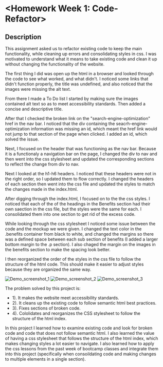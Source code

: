 # <Homework Week 1: Code-Refactor>

## Description
This assignment asked us to refactor existing code to keep the main functionality, while cleaning up errors and consolidating styles in css. I was motivated to understand what it means to take existing code and clean it up without changing the functionality of the website. 

The first thing I did was open up the html in a browser and looked through the code to see what worked, and what didn't. I noticed some links that didn't function properly, the title was undefined, and also noticed that the images were missing the alt text. 

From there I made a To Do list I started by making sure the images contained alt text so as to meet accessibility standards. Then added a concise and descriptive title. 

After that I checked the broken link on the "search-engine-optimization" href in the nav bar. I noticed that the div containing the seacrh-engine-optimization information was missing an id, which meant the href link would not jump to that section of the page when clicked. I added an id, which solved the issue. 

Next, I focused on the header that was functioning as the nav bar. Because it is a functionaly a navigation bar on the page, I changed the div to nav and then went into the css stylesheet and updated the corresponding sections to reflect the change from div to nav. 

Next I looked at the h1-h6 headers. I noticed that these headers were not in the right order, so I updated them to flow correctly. I changed the headers of each section then went into the css file and updated the styles to match the changes made in the index.html. 

After digging through the index.html, I focused on to the the css styles. I noticed that each of the of the headings in the Benefits section had their own saection in the css file, but the styles were the same for each. I consolidated them into one section to get rid of the excess code. 

While looking through the css stylesheet I noticed some issue between the code and the mockup we were given. I changed the text color in the .benefits container from black to white, and changed the margins so there was a defined space between each sub section of benefits (I added a larger bottom margin to the .p section). I also chaged the margin on the images in the benefits section to make the spacing look better. 

I then reorganized the order of the styles in the css file to follow the structure of the html code. This should make it easier to adjust styles because they are organized the same way. 

![Demo_screenshot_1](https://user-images.githubusercontent.com/82903201/121051932-e3b90d00-c787-11eb-9f94-dea3a8acc14e.png)
![Demo_screenshot_2](https://user-images.githubusercontent.com/82903201/121051934-e3b90d00-c787-11eb-8ee9-8ce6291492ad.png)
![Demo_screenshot_3](https://user-images.githubusercontent.com/82903201/121051935-e451a380-c787-11eb-87fb-d097f51e9e96.png)

The problem solved by this project is: 
* 1). It makes the website meet accessibility standards.
* 2). It cleans up the existing code to follow semantic html best practices.
* 3). Fixes sections of broken code.
* 4). Cololidates and reorganizes the CSS stylesheet to follow the structure of the html index.

In this project I learned how to examine existing code and look for broken code and code that does not follow semantic html. I also learned the value of having a css stylesheet that follows the structure of the html index, which makes changing styles a lot easier to navigate. I also learned how to apply the css lessons from the past week of bootcamp classes and integrate them into this project (specifically when consoildating code and making changes to multiple elements in a single section). 